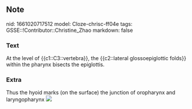 ## Note
nid: 1661020717512
model: Cloze-chrisc-ff04e
tags: GSSE::!Contributor::Christine_Zhao
markdown: false

### Text
At the level of {{c1::C3::vertebra}}, the {{c2::lateral glossoepiglottic folds}} within the pharynx bisects the epiglottis.

### Extra
<div>
  <div>
    <div>Thus the hyoid marks (on the surface) the junction of
    oropharynx and laryngopharynx <img src= 
    "paste-593a41e430007733b69830741a0b47b5b0eea948.jpg"></div>
  </div>
</div>
